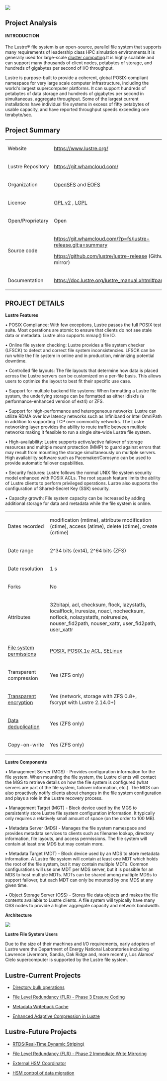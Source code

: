 ﻿                         
                  
  ![](https://lh4.googleusercontent.com/_nTl76hzkp3qjo453k2pb-hQ1pxys2kSXkSSLKpt3pNRMYJ--AOOXySO6emr1O8YzChYxbHdjR4hgjZk7O0WM5a8-kdJ1DJYG4tCk_CPZfHhTibcjGONCRrt557X8riUt6NpVPPwZgnQ3S0TcA0Myt4)
 ## Project Analysis

  

#### INTRODUCTION

The Lustre® file system is an open-source, parallel file system that supports many requirements of leadership class HPC simulation environments.It is  generally used for large-scale [cluster computing](https://en.wikipedia.org/wiki/Cluster_computing).It is highly scalable and can support many thousands of client nodes, petabytes of storage, and hundreds of gigabytes per second of I/O throughput.

Lustre is purpose-built to provide a coherent, global POSIX-compliant namespace for very large scale computer infrastructure, including the world's largest supercomputer platforms. It can support hundreds of petabytes of data storage and hundreds of gigabytes per second in simultaneous, aggregate throughput. Some of the largest current installations have individual file systems in excess of fifty petabytes of usable capacity, and have reported throughput speeds exceeding one terabyte/sec.

  

## Project Summary

  
<table class="c39"><tbody><tr class="c20"><td class="c35" colspan="1" rowspan="1"><p class="c3"><span class="c2">Website</span></p></td><td class="c35" colspan="1" rowspan="1"><p class="c3"><span class="c18 c13"><a class="c14" href="https://www.google.com/url?q=https://www.lustre.org/&amp;sa=D&amp;source=editors&amp;ust=1676836119680120&amp;usg=AOvVaw0ecpHxAF1LBueuQstiTfwx">https://www.lustre.org/</a></span></p></td></tr><tr class="c20"><td class="c35" colspan="1" rowspan="1"><p class="c3"><span class="c18 c22">Lustre</span><span class="c2">&nbsp;Repository </span></p></td><td class="c35" colspan="1" rowspan="1"><p class="c3"><span class="c13 c18"><a class="c14" href="https://www.google.com/url?q=https://git.whamcloud.com/&amp;sa=D&amp;source=editors&amp;ust=1676836119680874&amp;usg=AOvVaw0AexNdC1aOfLcxP-7yXXdQ">https://git.whamcloud.com/</a></span><span class="c2">&nbsp;</span></p></td></tr><tr class="c20"><td class="c35" colspan="1" rowspan="1"><p class="c3"><span class="c2">Organization</span></p></td><td class="c35" colspan="1" rowspan="1"><p class="c3"><span class="c18 c13"><a class="c14" href="https://www.google.com/url?q=http://www.opensfs.org/&amp;sa=D&amp;source=editors&amp;ust=1676836119681553&amp;usg=AOvVaw3z6cR1HRGiP3_wTLsN23_4">OpenSFS</a></span><span class="c18 c22">&nbsp;and </span><span class="c18 c13"><a class="c14" href="https://www.google.com/url?q=http://www.eofs.org/&amp;sa=D&amp;source=editors&amp;ust=1676836119681792&amp;usg=AOvVaw3x4h_oWUDNUlCoxusps6lt">EOFS</a></span></p></td></tr><tr class="c20"><td class="c35" colspan="1" rowspan="1"><p class="c3"><span class="c2">License</span></p></td><td class="c35" colspan="1" rowspan="1"><p class="c3"><span class="c18 c13"><a class="c14" href="https://www.google.com/url?q=https://en.wikipedia.org/wiki/GNU_General_Public_License&amp;sa=D&amp;source=editors&amp;ust=1676836119682566&amp;usg=AOvVaw3LrW66JCz5RI2j7uT1mISY">GPL v2</a></span><span class="c18 c22">&nbsp;, </span><span class="c18 c13"><a class="c14" href="https://www.google.com/url?q=https://en.wikipedia.org/wiki/GNU_Lesser_General_Public_License&amp;sa=D&amp;source=editors&amp;ust=1676836119683102&amp;usg=AOvVaw3WpM5DJutHy5yG53YE1BG5">LGPL</a></span></p></td></tr><tr class="c20"><td class="c35" colspan="1" rowspan="1"><p class="c3"><span class="c2">Open/Proprietary</span></p></td><td class="c35" colspan="1" rowspan="1"><p class="c3"><span class="c2">Open</span></p></td></tr><tr class="c20"><td class="c35" colspan="1" rowspan="1"><p class="c3"><span class="c2">Source code</span></p></td><td class="c35" colspan="1" rowspan="1"><p class="c3"><span class="c18 c13"><a class="c14" href="https://www.google.com/url?q=https://git.whamcloud.com/?p%3Dfs/lustre-release.git;a%3Dsummary&amp;sa=D&amp;source=editors&amp;ust=1676836119684762&amp;usg=AOvVaw08VR3AwzTNC8V5g-8cDRuo">https://git.whamcloud.com/?p=fs/lustre-release.git;a=summary</a></span></p><p class="c3 c34"><span class="c2"></span></p><p class="c3"><span class="c18 c13"><a class="c14" href="https://www.google.com/url?q=https://github.com/lustre/lustre-release&amp;sa=D&amp;source=editors&amp;ust=1676836119685576&amp;usg=AOvVaw3Jttm8seeY6O3QV9gvrt2F">https://github.com/lustre/lustre-release</a></span><span class="c18 c22">&nbsp;(Github mirror)</span></p></td></tr><tr class="c20"><td class="c35" colspan="1" rowspan="1"><p class="c3"><span class="c2">Documentation</span></p></td><td class="c35" colspan="1" rowspan="1"><p class="c3"><span class="c18 c13"><a class="c14" href="https://www.google.com/url?q=https://doc.lustre.org/lustre_manual.xhtml%23part.intro&amp;sa=D&amp;source=editors&amp;ust=1676836119686732&amp;usg=AOvVaw39f3-WbM0aco3CGzP9y47t">https://doc.lustre.org/lustre_manual.xhtml#part.intro</a></span></p></td></tr></tbody></table>

  

   ## PROJECT DETAILS

**Lustre Features**

• POSIX Compliance: With few exceptions, Lustre passes the full POSIX test suite. Most operations are atomic to ensure that clients do not see stale data or metadata. Lustre also supports mmap() file IO.

• Online file system checking: Lustre provides a file system checker (LFSCK) to detect and correct file system inconsistencies. LFSCK can be run while the file system in online and in production, minimizing potential downtime.

• Controlled file layouts: The file layouts that determine how data is placed across the Lustre servers can be customized on a per-file basis. This allows users to optimize the layout to best fit their specific use case.

• Support for multiple backend file systems: When formatting a Lustre file system, the underlying storage can be formatted as either ldiskfs (a performance-enhanced version of ext4) or ZFS.

• Support for high-performance and heterogeneous networks: Lustre can utilize RDMA over low latency networks such as Infiniband or Intel OmniPath in addition to supporting TCP over commodity networks. The Lustre networking layer provides the ability to route traffic between multiple networks making it feasible to run a single site-wide Lustre file system.

• High-availability: Lustre supports active/active failover of storage resources and multiple mount protection (MMP) to guard against errors that may result from mounting the storage simultaneously on multiple servers. High availability software such as Pacemaker/Corosync can be used to provide automatic failover capabilities.

• Security features: Lustre follows the normal UNIX file system security model enhanced with POSIX ACLs. The root squash feature limits the ability of Lustre clients to perform privileged operations. Lustre also supports the configuration of Shared-Secret Key (SSK) security.

• Capacity growth: File system capacity can be increased by adding additional storage for data and metadata while the file system is online.

  
  


<table class="c39"><tbody><tr class="c20"><td class="c16" colspan="1" rowspan="1"><p class="c3"><span class="c4 c28">Dates recorded</span></p></td><td class="c19" colspan="1" rowspan="1"><p class="c3"><span class="c10">modification (mtime), attribute modification (ctime), access (atime), delete (dtime), create (crtime)</span></p></td></tr><tr class="c20"><td class="c16" colspan="1" rowspan="1"><p class="c3"><span class="c4 c28">Date range</span></p></td><td class="c19" colspan="1" rowspan="1"><p class="c3"><span class="c10">2^34 bits (ext4), 2^64 bits (ZFS)</span></p></td></tr><tr class="c20"><td class="c16" colspan="1" rowspan="1"><p class="c3"><span class="c4 c28">Date resolution</span></p></td><td class="c19" colspan="1" rowspan="1"><p class="c3"><span class="c10">1 s</span></p></td></tr><tr class="c20"><td class="c16" colspan="1" rowspan="1"><p class="c3"><span class="c4 c28">Forks</span></p></td><td class="c19" colspan="1" rowspan="1"><p class="c3"><span class="c15">No</span></p></td></tr><tr class="c20"><td class="c16" colspan="1" rowspan="1"><p class="c3"><span class="c4 c28">Attributes</span></p></td><td class="c19" colspan="1" rowspan="1"><p class="c3"><span class="c10">32bitapi, acl, checksum, flock, lazystatfs, localflock, lruresize, noacl, </span><span class="c10">nochecksum</span><span class="c10">, noflock, </span><span class="c10">nolazystatfs</span><span class="c10">, nolruresize, nouser_fid2path, nouser_xattr, user_fid2path, user_xattr</span></p></td></tr><tr class="c20"><td class="c16" colspan="1" rowspan="1"><p class="c3"><span class="c4 c12"><a class="c14" href="https://www.google.com/url?q=https://en.wikipedia.org/wiki/File_system_permissions&amp;sa=D&amp;source=editors&amp;ust=1676836119694511&amp;usg=AOvVaw2ugNvy-f26DHXfY27uxhk8">File system permissions</a></span></p></td><td class="c19" colspan="1" rowspan="1"><p class="c3"><span class="c10 c38"><a class="c14" href="https://www.google.com/url?q=https://en.wikipedia.org/wiki/POSIX&amp;sa=D&amp;source=editors&amp;ust=1676836119695288&amp;usg=AOvVaw2YWStf2yjX_eRYc_qMwSKr">POSIX</a></span><span class="c10">, </span><span class="c10 c38"><a class="c14" href="https://www.google.com/url?q=https://en.wikipedia.org/wiki/Access_Control_List&amp;sa=D&amp;source=editors&amp;ust=1676836119695712&amp;usg=AOvVaw3fs9inud33AIwcIvhrHPDb">POSIX.1e ACL</a></span><span class="c10">, </span><span class="c10 c38"><a class="c14" href="https://www.google.com/url?q=https://en.wikipedia.org/wiki/Security_Enhanced_Linux&amp;sa=D&amp;source=editors&amp;ust=1676836119696134&amp;usg=AOvVaw3OrKKfTj3dCtxGHFOkwFMy">SELinux</a></span></p></td></tr><tr class="c20"><td class="c16" colspan="1" rowspan="1"><p class="c3"><span class="c4 c28">Transparent compression</span></p></td><td class="c19" colspan="1" rowspan="1"><p class="c3"><span class="c10">Yes (ZFS only)</span></p></td></tr><tr class="c20"><td class="c16" colspan="1" rowspan="1"><p class="c3"><span class="c4 c12"><a class="c14" href="https://www.google.com/url?q=https://en.wikipedia.org/wiki/Filesystem-level_encryption&amp;sa=D&amp;source=editors&amp;ust=1676836119697754&amp;usg=AOvVaw2D5BnsKOR5MkW3mm_pHpdF">Transparent encryption</a></span></p></td><td class="c19" colspan="1" rowspan="1"><p class="c3"><span class="c10">Yes (network, storage with ZFS 0.8+, </span><span class="c10">fscrypt</span><span class="c10">&nbsp;with </span><span class="c10">Lustre</span><span class="c10">&nbsp;2.14.0+)</span></p></td></tr><tr class="c20"><td class="c16" colspan="1" rowspan="1"><p class="c3"><span class="c4 c12"><a class="c14" href="https://www.google.com/url?q=https://en.wikipedia.org/wiki/Data_deduplication&amp;sa=D&amp;source=editors&amp;ust=1676836119699077&amp;usg=AOvVaw3DKGzw7k5XcCQlkM6izyEA">Data deduplication</a></span></p></td><td class="c19" colspan="1" rowspan="1"><p class="c3"><span class="c10">Yes (ZFS only)</span></p></td></tr><tr class="c20"><td class="c16" colspan="1" rowspan="1"><p class="c3 c44"><span class="c4">Copy-on-write</span></p></td><td class="c19" colspan="1" rowspan="1"><p class="c3 c44"><span class="c10">Yes (ZFS only)</span></p></td></tr></tbody></table>


**Lustre Components**

• Management Server (MGS) - Provides configuration information for the file system. When mounting the file system, the Lustre clients will contact the MGS to retrieve details on how the file system is configured (what servers are part of the file system, failover information, etc.). The MGS can also proactively notify clients about changes in the file system configuration and plays a role in the Lustre recovery process.

• Management Target (MGT) - Block device used by the MGS to persistently store Lustre file system configuration information. It typically only requires a relatively small amount of space (on the order to 100 MB).

• Metadata Server (MDS) - Manages the file system namespace and provides metadata services to clients such as filename lookup, directory information, file layouts, and access permissions. The file system will contain at least one MDS but may contain more.

• Metadata Target (MDT) - Block device used by an MDS to store metadata information. A Lustre file system will contain at least one MDT which holds the root of the file system, but it may contain multiple MDTs. Common configurations will use one MDT per MDS server, but it is possible for an MDS to host multiple MDTs. MDTs can be shared among multiple MDSs to support failover, but each MDT can only be mounted by one MDS at any given time.

• Object Storage Server (OSS) - Stores file data objects and makes the file contents available to Lustre clients. A file system will typically have many OSS nodes to provide a higher aggregate capacity and network bandwidth.

  

**Architecture**

![](https://lh6.googleusercontent.com/uOs89dW4DCkhXmVVGCv43UGSmuxkZnt2pojR6BGGI3zpq-Xh161lcMEQYC7L8_B-gC8PalT1jDDOMcxXHXEdkoOQhb1OFZCPI0Sl78SvS6IF5bMd3fgK1doKXceygDHvdIuIU-BAxkZhlU3EA6OGu9E)

**Lustre File System Users**

  

Due to the size of their machines and I/O requirements, early adopters of Lustre were the Department of Energy National Laboratories including Lawrence Livermore, Sandia, Oak Ridge and, more recently, Los Alamos’ Cielo supercomputer is supported by the Lustre file system.

## Lustre-Current Projects

  

-   [Directory bulk operations](https://wiki.lustre.org/index.php?title=Directory_bulk_operations&action=edit&redlink=1)
    
-   [File Level Redundancy (FLR) - Phase 3 Erasure Coding](https://wiki.lustre.org/File_Level_Redundancy_Solution_Architecture#Phase_4:_Erasure_Coded_Striped_Files)
    
-   [Metadata Writeback Cache](https://wiki.lustre.org/Metadata_Writeback_Cache)
    
-   [Enhanced Adaptive Compression in Lustre](https://wiki.lustre.org/Enhanced_Adaptive_Compression_in_Lustre)
    

## Lustre-Future Projects

-   [RTDS(Real-Time Dynamic Striping)](https://wiki.lustre.org/index.php?title=RTDS(Real-Time_Dynamic_Striping)&action=edit&redlink=1)
    
-   [File Level Redundancy (FLR) - Phase 2 Immediate Write Mirroring](https://wiki.lustre.org/File_Level_Redundancy_Solution_Architecture#Phase_2:_Immediate_Redundancy_and_Optimized_Resync)
    
-   [External HSM Coordinator](https://wiki.lustre.org/index.php?title=External_HSM_Coordinator&action=edit&redlink=1)
    
-   [HSM control of data migration](https://wiki.lustre.org/index.php?title=HSM_control_of_data_migration&action=edit&redlink=1)
